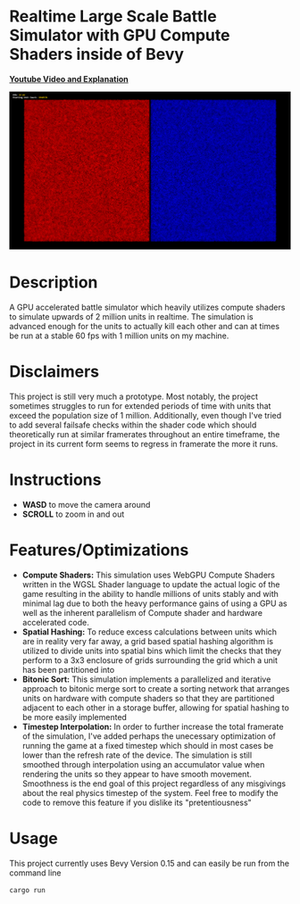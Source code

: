 # Realtime Large Scale Battle Simulator with GPU Compute Shaders inside of Bevy
[**Youtube Video and Explanation**](https://www.youtube.com/watch?v=TskJt4tlGfU)

![Teaser](img/1million.png)

Description
============
A GPU accelerated battle simulator which heavily utilizes compute shaders to simulate upwards of 2 million units in realtime. The simulation is advanced enough for the units to actually kill each other and can at times be run at a stable 60 fps with 1 million units on my machine.

Disclaimers
===========
This project is still very much a prototype. Most notably, the project sometimes struggles to run for extended periods of time with units that exceed the population size of 1 million. Additionally, even though I've tried to add several failsafe checks within the shader code which should theoretically run at similar framerates throughout an entire timeframe, the project in its current form seems to regress in framerate the more it runs.

Instructions
============
* **WASD** to move the camera around
* **SCROLL** to zoom in and out

Features/Optimizations
=============
* **Compute Shaders:** This simulation uses WebGPU Compute Shaders written in the WGSL Shader language to update the actual logic of the game resulting in the ability to handle millions of units stably and with minimal lag due to both the heavy performance gains of using a GPU as well as the inherent parallelism of Compute shader and hardware accelerated code.
* **Spatial Hashing:** To reduce excess calculations between units which are in reality very far away, a grid based spatial hashing algorithm is utilized to divide units into spatial bins which limit the checks that they perform to a 3x3 enclosure of grids surrounding the grid which a unit has been partitioned into
* **Bitonic Sort:** This simulation implements a parallelized and iterative approach to bitonic merge sort to create a sorting network that arranges units on hardware with compute shaders so that they are partitioned adjacent to each other in a storage buffer, allowing for spatial hashing to be more easily implemented
* **Timestep Interpolation:** In order to further increase the total framerate of the simulation, I've added perhaps the unecessary optimization of running the game at a fixed timestep which should in most cases be lower than the refresh rate of the device. The simulation is still smoothed through interpolation using an accumulator value when rendering the units so they appear to have smooth movement. Smoothness is the end goal of this project regardless of any misgivings about the real physics timestep of the system. Feel free to modify the code to remove this feature if you dislike its "pretentiousness"

Usage
=====
This project currently uses Bevy Version 0.15 and can easily be run from the command line
```
cargo run
```
